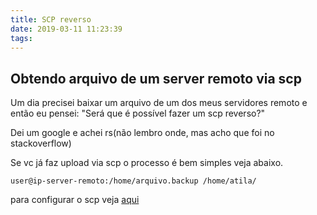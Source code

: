 ```yaml
---
title: SCP reverso
date: 2019-03-11 11:23:39
tags:
---
```

## Obtendo arquivo de um server remoto via scp

Um dia precisei baixar um arquivo de um dos meus servidores remoto e então eu pensei: "Será que é possível 
fazer um scp reverso?"

Dei um google e achei rs(não lembro onde, mas acho que foi no stackoverflow)

Se vc já faz upload via scp o processo é bem simples veja abaixo.

```
user@ip-server-remoto:/home/arquivo.backup /home/atila/

```
para configurar o scp veja [aqui](https://blogdoatila.wordpress.com/2018/02/23/login-sem-senha-com-sshusando-chaves-ssh/)
